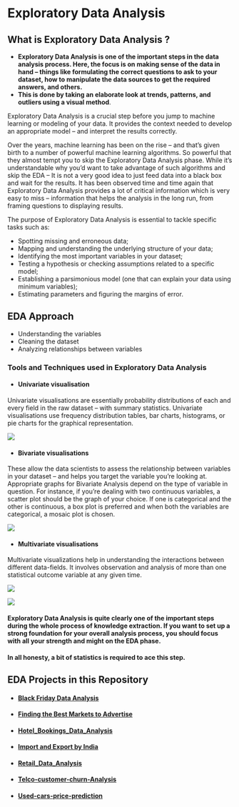 # Exploratory Data Analysis 

## What is Exploratory Data Analysis ?

- **Exploratory Data Analysis is one of the important steps in the data analysis process. Here, the focus is on making sense of the data in hand – things like formulating the correct questions to ask to your dataset, how to manipulate the data sources to get the required answers, and others.** 
- **This is done by taking an elaborate look at trends, patterns, and outliers using a visual method**.


Exploratory Data Analysis is a crucial step before you jump to machine learning or modeling of your data. 
It provides the context needed to develop an appropriate model – and interpret the results correctly.


Over the years, machine learning has been on the rise – and that’s given birth to a number of powerful machine learning algorithms. 
So powerful that they almost tempt you to skip the Exploratory Data Analysis phase. 
While it’s understandable why you’d want to take advantage of such algorithms and skip the EDA – It is not a very good idea to just feed data into a black box and wait for the results. 
It has been observed time and time again that Exploratory Data Analysis provides a lot of critical information which is very easy to miss – information that helps the analysis in the long run, from framing questions to displaying results.


The purpose of Exploratory Data Analysis is essential to tackle specific tasks such as:

- Spotting missing and erroneous data;
- Mapping and understanding the underlying structure of your data;
- Identifying the most important variables in your dataset;
- Testing a hypothesis or checking assumptions related to a specific model;
- Establishing a parsimonious model (one that can explain your data using minimum variables);
- Estimating parameters and figuring the margins of error.



## EDA Approach
- Understanding the variables
- Cleaning the dataset
- Analyzing relationships between variables



### Tools and Techniques used in Exploratory Data Analysis
- #### Univariate visualisation
Univariate visualisations are essentially probability distributions of each and every field in the raw dataset – with summary statistics. 
Univariate visualisations use frequency distribution tables, bar charts, histograms, or pie charts for the graphical representation.

![](https://github.com/kanasepratik/Exploratory-Data-Analysis-Projects_1/blob/master/images/hist.jpg)



- #### Bivariate visualisations
These allow the data scientists to assess the relationship between variables in your dataset – and helps you target the variable you’re looking at. Appropriate graphs for Bivariate Analysis depend on the type of variable in question. For instance, if you’re dealing with two continuous variables, a scatter plot should be the graph of your choice. 
If one is categorical and the other is continuous, a box plot is preferred and when both the variables are categorical, a mosaic plot is chosen.

![](https://github.com/kanasepratik/Exploratory-Data-Analysis-Projects_1/blob/master/images/bivariate.png)



- #### Multivariate visualisations

Multivariate visualizations help in understanding the interactions between different data-fields. 
It involves observation and analysis of more than one statistical outcome variable at any given time.

![](https://github.com/kanasepratik/Exploratory-Data-Analysis-Projects_1/blob/master/images/multi.png)

![](https://github.com/kanasepratik/Exploratory-Data-Analysis-Projects_1/blob/master/images/multi.jpg)


#### Exploratory Data Analysis is quite clearly one of the important steps during the whole process of knowledge extraction. If you want to set up a strong foundation for your overall analysis process, you should focus with all your strength and might on the EDA phase. 
#### In all honesty, a bit of statistics is required to ace this step.



## EDA Projects in this Repository

- #### [Black Friday Data Analysis](https://github.com/kanasepratik/Exploratory-Data-Analysis-Projects_1/tree/master/Black%20Friday%20Data%20Analysis)

- #### [Finding the Best Markets to Advertise](https://github.com/kanasepratik/Exploratory-Data-Analysis-Projects_1/tree/master/Finding%20the%20Best%20Markets%20to%20Advertise)

- #### [Hotel_Bookings_Data_Analysis](https://github.com/kanasepratik/Exploratory-Data-Analysis-Projects_1/tree/master/Hotel_Bookings_Data_Analysis)

- #### [Import and Export by India](https://github.com/kanasepratik/Exploratory-Data-Analysis-Projects_1/tree/master/Import%20and%20Export%20by%20India)

- #### [Retail_Data_Analysis](https://github.com/kanasepratik/Exploratory-Data-Analysis-Projects_1/tree/master/Retail_Data_Analysis)

- #### [Telco-customer-churn-Analysis](https://github.com/kanasepratik/Exploratory-Data-Analysis-Projects_1/tree/master/Telco-customer-churn-Analysis)

- #### [Used-cars-price-prediction](https://github.com/kanasepratik/Exploratory-Data-Analysis-Projects_1/tree/master/Used-cars-price-prediction)






